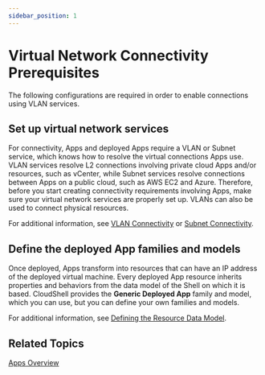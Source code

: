 ```yaml
---
sidebar_position: 1
---
```


# Virtual Network Connectivity Prerequisites

The following configurations are required in order to enable connections using VLAN services.

## Set up virtual network services

For connectivity, Apps and deployed Apps require a VLAN or Subnet service, which knows how to resolve the virtual connections Apps use. VLAN services resolve L2 connections involving private cloud Apps and/or resources, such as vCenter, while Subnet services resolve connections between Apps on a public cloud, such as AWS EC2 and Azure. Therefore, before you start creating connectivity requirements involving Apps, make sure your virtual network services are properly set up. VLANs can also be used to connect physical resources.

For additional information, see [VLAN Connectivity](../../../../../admin/setting-up-cloudshell/inventory-operations/connectivity-control/vlan-connectivity/index.md) or [Subnet Connectivity](../../../../../admin/setting-up-cloudshell/inventory-operations/connectivity-control/subnet-connectivity/index.md).

## Define the deployed App families and models

Once deployed, Apps transform into resources that can have an IP address of the deployed virtual machine. Every deployed App resource inherits properties and behaviors from the data model of the Shell on which it is based. CloudShell provides the **Generic Deployed App** family and model, which you can use, but you can define your own families and models.

For additional information, see [Defining the Resource Data Model](../../../../../admin/setting-up-cloudshell/inventory-operations/resource-data-modeling-for-1st-gen-shells/defining-the-resource-data-model.md).

## Related Topics

[Apps Overview](../../../../../intro/features/apps-overview.md)